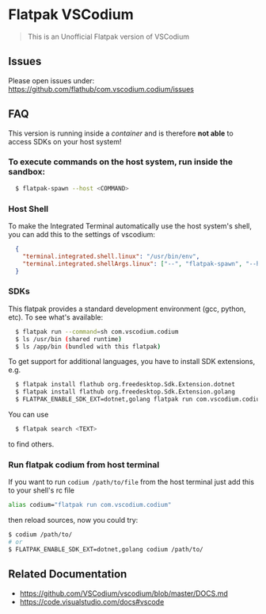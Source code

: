# Flatpak VSCodium

> This is an Unofficial Flatpak version of VSCodium

## Issues
Please open issues under: https://github.com/flathub/com.vscodium.codium/issues

## FAQ

This version is running inside a _container_ and is therefore __not able__
to access SDKs on your host system!

### To execute commands on the host system, run inside the sandbox:

```bash
  $ flatpak-spawn --host <COMMAND>
```

### Host Shell

To make the Integrated Terminal automatically use the host system's shell,
you can add this to the settings of vscodium:

```json
  {
    "terminal.integrated.shell.linux": "/usr/bin/env",
    "terminal.integrated.shellArgs.linux": ["--", "flatpak-spawn", "--host", "bash"]
  }
```

### SDKs

This flatpak provides a standard development environment (gcc, python, etc).
To see what's available:

```bash
  $ flatpak run --command=sh com.vscodium.codium
  $ ls /usr/bin (shared runtime)
  $ ls /app/bin (bundled with this flatpak)
```
To get support for additional languages, you have to install SDK extensions, e.g.

```bash
  $ flatpak install flathub org.freedesktop.Sdk.Extension.dotnet
  $ flatpak install flathub org.freedesktop.Sdk.Extension.golang
  $ FLATPAK_ENABLE_SDK_EXT=dotnet,golang flatpak run com.vscodium.codium
```
You can use

```bash
  $ flatpak search <TEXT>
```
to find others.

### Run flatpak codium from host terminal

If you want to run `codium /path/to/file` from the host terminal just add this to your shell's rc file

```bash
alias codium="flatpak run com.vscodium.codium"
```

then reload sources, now you could try:

```bash 
$ codium /path/to/
# or
$ FLATPAK_ENABLE_SDK_EXT=dotnet,golang codium /path/to/
```

## Related Documentation

- https://github.com/VSCodium/vscodium/blob/master/DOCS.md
- https://code.visualstudio.com/docs#vscode